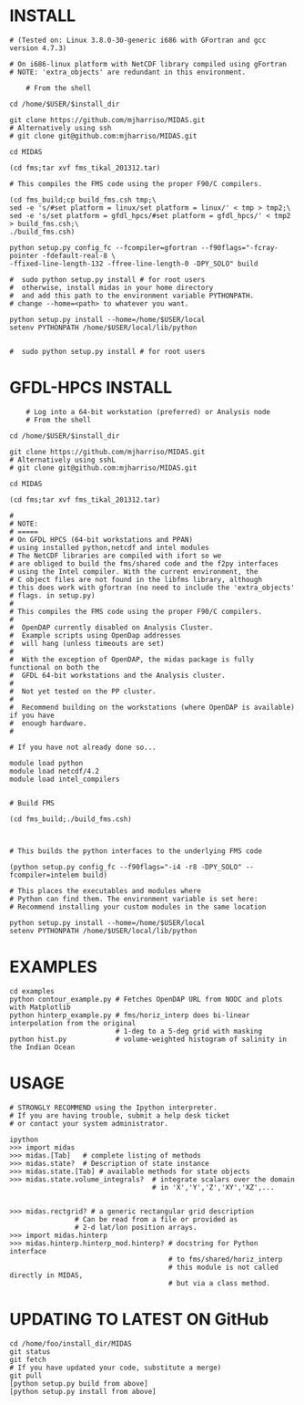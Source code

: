 INSTALL 
=======

	# (Tested on: Linux 3.8.0-30-generic i686 with GFortran and gcc version 4.7.3)
	
	# On i686-linux platform with NetCDF library compiled using gFortran
	# NOTE: 'extra_objects' are redundant in this environment.

        # From the shell
        
	cd /home/$USER/$install_dir
	
	git clone https://github.com/mjharriso/MIDAS.git
	# Alternatively using ssh
	# git clone git@github.com:mjharriso/MIDAS.git
	
	cd MIDAS
	
	(cd fms;tar xvf fms_tikal_201312.tar)
	
	# This compiles the FMS code using the proper F90/C compilers.
	
	(cd fms_build;cp build_fms.csh tmp;\
	sed -e 's/#set platform = linux/set platform = linux/' < tmp > tmp2;\
	sed -e 's/set platform = gfdl_hpcs/#set platform = gfdl_hpcs/' < tmp2 > build_fms.csh;\
	./build_fms.csh)
	
	python setup.py config_fc --fcompiler=gfortran --f90flags="-fcray-pointer -fdefault-real-8 \
	-ffixed-line-length-132 -ffree-line-length-0 -DPY_SOLO" build

	#  sudo python setup.py install # for root users
	#  otherwise, install midas in your home directory
	#  and add this path to the environment variable PYTHONPATH. 
	# change --home=<path> to whatever you want.
	
	python setup.py install --home=/home/$USER/local 
	setenv PYTHONPATH /home/$USER/local/lib/python
	
	
	#  sudo python setup.py install # for root users
	


GFDL-HPCS INSTALL
=================

        # Log into a 64-bit workstation (preferred) or Analysis node 
        # From the shell
        
	cd /home/$USER/$install_dir
	
	git clone https://github.com/mjharriso/MIDAS.git
	# Alternatively using sshL
	# git clone git@github.com:mjharriso/MIDAS.git
	
	cd MIDAS
	
	(cd fms;tar xvf fms_tikal_201312.tar)
	
	#
	# NOTE:
	# =====
	# On GFDL HPCS (64-bit workstations and PPAN)
	# using installed python,netcdf and intel modules
	# The NetCDF libraries are compiled with ifort so we 
	# are obliged to build the fms/shared code and the f2py interfaces
	# using the Intel compiler. With the current environment, the
	# C object files are not found in the libfms library, although
	# this does work with gfortran (no need to include the 'extra_objects'
	# flags. in setup.py)
	#
	# This compiles the FMS code using the proper F90/C compilers.
	#
	#  OpenDAP currently disabled on Analysis Cluster. 
	#  Example scripts using OpenDap addresses
	#  will hang (unless timeouts are set)
	#
	#  With the exception of OpenDAP, the midas package is fully functional on both the
	#  GFDL 64-bit workstations and the Analysis cluster. 
	#
	#  Not yet tested on the PP cluster.
	#
	#  Recommend building on the workstations (where OpenDAP is available) if you have 
	#  enough hardware.
	#
	
	# If you have not already done so...
	
	module load python 
	module load netcdf/4.2
	module load intel_compilers
	
	
	# Build FMS
	
	(cd fms_build;./build_fms.csh)
	

	
	# This builds the python interfaces to the underlying FMS code
	
	(python setup.py config_fc --f90flags="-i4 -r8 -DPY_SOLO" --fcompiler=intelem build)

  	# This places the executables and modules where
  	# Python can find them. The environment variable is set here:
  	# Recommend installing your custom modules in the same location
  	
	python setup.py install --home=/home/$USER/local 
	setenv PYTHONPATH /home/$USER/local/lib/python
	

	
	
	



EXAMPLES
========

	cd examples
	python contour_example.py # Fetches OpenDAP URL from NODC and plots with Matplotlib
	python hinterp_example.py # fms/horiz_interp does bi-linear interpolation from the original
	                          # 1-deg to a 5-deg grid with masking
	python hist.py            # volume-weighted histogram of salinity in the Indian Ocean
	
USAGE
=====
	

	# STRONGLY RECOMMEND using the Ipython interpreter.
	# If you are having trouble, submit a help desk ticket
	# or contact your system administrator.
	
	ipython
	>>> import midas
	>>> midas.[Tab]   # complete listing of methods 
	>>> midas.state?  # Description of state instance
	>>> midas.state.[Tab] # available methods for state objects
	>>> midas.state.volume_integrals?  # integrate scalars over the domain
	                                   # in 'X','Y','Z','XY','XZ',...
	                                   
	
	>>> midas.rectgrid? # a generic rectangular grid description
				    # Can be read from a file or provided as
				    # 2-d lat/lon position arrays.
	>>> import midas.hinterp
	>>> midas.hinterp.hinterp_mod.hinterp? # docstring for Python interface
	                                       # to fms/shared/horiz_interp
	                                       # this module is not called directly in MIDAS,
	                                       # but via a class method.
	                                      
	                                      
UPDATING TO LATEST ON GitHub 
============================

	cd /home/foo/install_dir/MIDAS
	git status    
	git fetch
	# If you have updated your code, substitute a merge)
	git pull
	[python setup.py build from above]
	[python setup.py install from above]
	
